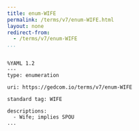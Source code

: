 ```yaml
---
title: enum-WIFE
permalink: /terms/v7/enum-WIFE.html
layout: none
redirect-from:
  - /terms/v7/enum-WIFE
...
```


```

%YAML 1.2
---
type: enumeration

uri: https://gedcom.io/terms/v7/enum-WIFE

standard tag: WIFE

descriptions:
  - Wife; implies SPOU
...

```
